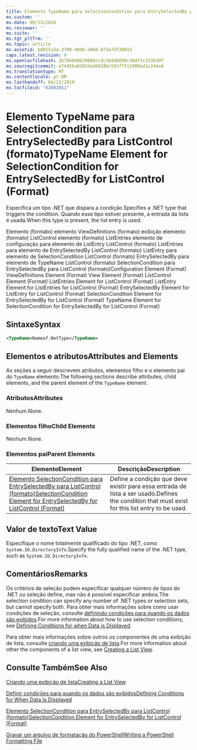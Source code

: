 ```yaml
---
title: Elemento TypeName para SelectionCondition para EntrySelectedBy para ListControl (formato) | Microsoft Docs
ms.custom: ''
ms.date: 09/13/2016
ms.reviewer: ''
ms.suite: ''
ms.tgt_pltfrm: ''
ms.topic: article
ms.assetid: bd025a3a-3780-40db-a068-873e7df38015
caps.latest.revision: 9
ms.openlocfilehash: 2b76b040b39088cc9c3b9d6890c38df3c533b39f
ms.sourcegitcommit: e7445ba8203da304286c591ff513900ad1c244a4
ms.translationtype: MT
ms.contentlocale: pt-BR
ms.lasthandoff: 04/23/2019
ms.locfileid: "62083851"
---
```

# <a name="typename-element-for-selectioncondition-for-entryselectedby-for-listcontrol-format"></a><span data-ttu-id="745fb-102">Elemento TypeName para SelectionCondition para EntrySelectedBy para ListControl (formato)</span><span class="sxs-lookup"><span data-stu-id="745fb-102">TypeName Element for SelectionCondition for EntrySelectedBy for ListControl (Format)</span></span>

<span data-ttu-id="745fb-103">Especifica um tipo .NET que dispara a condição.</span><span class="sxs-lookup"><span data-stu-id="745fb-103">Specifies a .NET type that triggers the condition.</span></span> <span data-ttu-id="745fb-104">Quando esse tipo estiver presente, a entrada da lista é usada.</span><span class="sxs-lookup"><span data-stu-id="745fb-104">When this type is present, the list entry is used.</span></span>

<span data-ttu-id="745fb-105">Elemento (formato) elemento ViewDefinitions (formato) exibição elemento (formato) ListControl elemento (formato) ListEntries elemento de configuração para elemento de ListEntry ListControl (formato) ListEntries para elemento de EntrySelectedBy ListControl (formato) ListEntry para elemento de SelectionCondition ListControl (formato) EntrySelectedBy para elemento de TypeName ListControl (formato) SelectionCondition para EntrySelectedBy para ListControl (formato)</span><span class="sxs-lookup"><span data-stu-id="745fb-105">Configuration Element (Format) ViewDefinitions Element (Format) View Element (Format) ListControl Element (Format) ListEntries Element for ListControl (Format) ListEntry Element for ListEntries for ListControl (Format) EntrySelectedBy Element for ListEntry for ListControl (Format) SelectionCondition Element for EntrySelectedBy for ListControl (Format) TypeName Element for SelectionCondition for EntrySelectedBy for ListControl (Format)</span></span>

## <a name="syntax"></a><span data-ttu-id="745fb-106">Sintaxe</span><span class="sxs-lookup"><span data-stu-id="745fb-106">Syntax</span></span>

```xml
<TypeName>Nameof.NetType</TypeName>
```

## <a name="attributes-and-elements"></a><span data-ttu-id="745fb-107">Elementos e atributos</span><span class="sxs-lookup"><span data-stu-id="745fb-107">Attributes and Elements</span></span>

<span data-ttu-id="745fb-108">As seções a seguir descrevem atributos, elementos filho e o elemento pai do `TypeName` elemento.</span><span class="sxs-lookup"><span data-stu-id="745fb-108">The following sections describe attributes, child elements, and the parent element of the `TypeName` element.</span></span>

### <a name="attributes"></a><span data-ttu-id="745fb-109">Atributos</span><span class="sxs-lookup"><span data-stu-id="745fb-109">Attributes</span></span>

<span data-ttu-id="745fb-110">Nenhum.</span><span class="sxs-lookup"><span data-stu-id="745fb-110">None.</span></span>

### <a name="child-elements"></a><span data-ttu-id="745fb-111">Elementos filho</span><span class="sxs-lookup"><span data-stu-id="745fb-111">Child Elements</span></span>

<span data-ttu-id="745fb-112">Nenhum.</span><span class="sxs-lookup"><span data-stu-id="745fb-112">None.</span></span>

### <a name="parent-elements"></a><span data-ttu-id="745fb-113">Elementos pai</span><span class="sxs-lookup"><span data-stu-id="745fb-113">Parent Elements</span></span>

|<span data-ttu-id="745fb-114">Elemento</span><span class="sxs-lookup"><span data-stu-id="745fb-114">Element</span></span>|<span data-ttu-id="745fb-115">Descrição</span><span class="sxs-lookup"><span data-stu-id="745fb-115">Description</span></span>|
|-------------|-----------------|
|[<span data-ttu-id="745fb-116">Elemento SelectionCondition para EntrySelectedBy para ListControl (formato)</span><span class="sxs-lookup"><span data-stu-id="745fb-116">SelectionCondition Element for EntrySelectedBy for ListControl (Format)</span></span>](./selectioncondition-element-for-entryselectedby-for-listcontrol-format.md)|<span data-ttu-id="745fb-117">Define a condição que deve existir para essa entrada de lista a ser usado.</span><span class="sxs-lookup"><span data-stu-id="745fb-117">Defines the condition that must exist for this list entry to be used.</span></span>|

## <a name="text-value"></a><span data-ttu-id="745fb-118">Valor de texto</span><span class="sxs-lookup"><span data-stu-id="745fb-118">Text Value</span></span>

<span data-ttu-id="745fb-119">Especifique o nome totalmente qualificado do tipo .NET, como `System.IO.DirectoryInfo`.</span><span class="sxs-lookup"><span data-stu-id="745fb-119">Specify the fully qualified name of the .NET type, such as `System.IO.DirectoryInfo`.</span></span>

## <a name="remarks"></a><span data-ttu-id="745fb-120">Comentários</span><span class="sxs-lookup"><span data-stu-id="745fb-120">Remarks</span></span>

<span data-ttu-id="745fb-121">Os critérios de seleção podem especificar qualquer número de tipos do .NET ou seleção define, mas não é possível especificar ambos.</span><span class="sxs-lookup"><span data-stu-id="745fb-121">The selection condition can specify any number of .NET types or selection sets, but cannot specify both.</span></span> <span data-ttu-id="745fb-122">Para obter mais informações sobre como usar condições de seleção, consulte [definindo condições para quando os dados são exibidos](./defining-conditions-for-displaying-data.md).</span><span class="sxs-lookup"><span data-stu-id="745fb-122">For more information about how to use selection conditions, see [Defining Conditions for when Data is Displayed](./defining-conditions-for-displaying-data.md).</span></span>

<span data-ttu-id="745fb-123">Para obter mais informações sobre outros os componentes de uma exibição de lista, consulte [criando uma exibição de lista](./creating-a-list-view.md).</span><span class="sxs-lookup"><span data-stu-id="745fb-123">For more information about other the components of a list view, see [Creating a List View](./creating-a-list-view.md).</span></span>

## <a name="see-also"></a><span data-ttu-id="745fb-124">Consulte Também</span><span class="sxs-lookup"><span data-stu-id="745fb-124">See Also</span></span>

[<span data-ttu-id="745fb-125">Criando uma exibição de lista</span><span class="sxs-lookup"><span data-stu-id="745fb-125">Creating a List View</span></span>](./creating-a-list-view.md)

[<span data-ttu-id="745fb-126">Definir condições para quando os dados são exibidos</span><span class="sxs-lookup"><span data-stu-id="745fb-126">Defining Conditions for When Data Is Displayed</span></span>](./defining-conditions-for-displaying-data.md)

[<span data-ttu-id="745fb-127">Elemento SelectionCondition para EntrySelectedBy para ListControl (formato)</span><span class="sxs-lookup"><span data-stu-id="745fb-127">SelectionCondition Element for EntrySelectedBy for ListControl (Format)</span></span>](./selectioncondition-element-for-entryselectedby-for-listcontrol-format.md)

[<span data-ttu-id="745fb-128">Gravar um arquivo de formatação do PowerShell</span><span class="sxs-lookup"><span data-stu-id="745fb-128">Writing a PowerShell Formatting File</span></span>](./writing-a-powershell-formatting-file.md)
